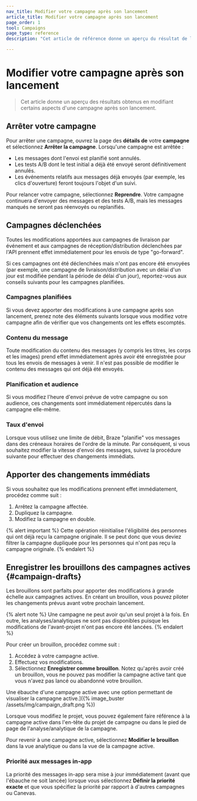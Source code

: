 ```yaml
---
nav_title: Modifier votre campagne après son lancement
article_title: Modifier votre campagne après son lancement
page_order: 1
tool: Campaigns
page_type: reference
description: "Cet article de référence donne un aperçu du résultat de la modification de certains aspects d'une campagne après son lancement."

---
```


# Modifier votre campagne après son lancement

> Cet article donne un aperçu des résultats obtenus en modifiant certains aspects d'une campagne après son lancement.

## Arrêter votre campagne

Pour arrêter une campagne, ouvrez la page des **détails de** votre **campagne** et sélectionnez **Arrêter la campagne**. Lorsqu'une campagne est arrêtée :

- Les messages dont l'envoi est planifié sont annulés.
- Les tests A/B dont le test initial a déjà été envoyé seront définitivement annulés.
- Les événements relatifs aux messages déjà envoyés (par exemple, les clics d'ouverture) feront toujours l'objet d'un suivi.

Pour relancer votre campagne, sélectionnez **Reprendre**. Votre campagne continuera d'envoyer des messages et des tests A/B, mais les messages manqués ne seront pas réenvoyés ou replanifiés.

## Campagnes déclenchées

Toutes les modifications apportées aux campagnes de livraison par événement et aux campagnes de réception/distribution déclenchées par l'API prennent effet immédiatement pour les envois de type "go-forward". 

Si ces campagnes ont été déclenchées mais n'ont pas encore été envoyées (par exemple, une campagne de livraison/distribution avec un délai d'un jour est modifiée pendant la période de délai d'un jour), reportez-vous aux conseils suivants pour les campagnes planifiées.

### Campagnes planifiées

Si vous devez apporter des modifications à une campagne après son lancement, prenez note des éléments suivants lorsque vous modifiez votre campagne afin de vérifier que vos changements ont les effets escomptés.

### Contenu du message

Toute modification du contenu des messages (y compris les titres, les corps et les images) prend effet immédiatement après avoir été enregistrée pour tous les envois de messages à venir. Il n'est pas possible de modifier le contenu des messages qui ont déjà été envoyés.

### Planification et audience

Si vous modifiez l'heure d'envoi prévue de votre campagne ou son audience, ces changements sont immédiatement répercutés dans la campagne elle-même.

### Taux d'envoi

Lorsque vous utilisez une limite de débit, Braze "planifie" vos messages dans des créneaux horaires de l'ordre de la minute. Par conséquent, si vous souhaitez modifier la vitesse d'envoi des messages, suivez la procédure suivante pour effectuer des changements immédiats.

## Apporter des changements immédiats

Si vous souhaitez que les modifications prennent effet immédiatement, procédez comme suit :

1. Arrêtez la campagne affectée.
2. Dupliquez la campagne.
3. Modifiez la campagne en double.

{% alert important %}
Cette opération réinitialise l'éligibilité des personnes qui ont déjà reçu la campagne originale. Il se peut donc que vous deviez filtrer la campagne dupliquée pour les personnes qui n'ont pas reçu la campagne originale.
{% endalert %}

## Enregistrer les brouillons des campagnes actives {#campaign-drafts}

Les brouillons sont parfaits pour apporter des modifications à grande échelle aux campagnes actives. En créant un brouillon, vous pouvez piloter les changements prévus avant votre prochain lancement.

{% alert note %}
Une campagne ne peut avoir qu'un seul projet à la fois. En outre, les analyses/analytiques ne sont pas disponibles puisque les modifications de l'avant-projet n'ont pas encore été lancées.
{% endalert %}

Pour créer un brouillon, procédez comme suit :

1. Accédez à votre campagne active.
2. Effectuez vos modifications.
3. Sélectionnez **Enregistrer comme brouillon**. Notez qu'après avoir créé un brouillon, vous ne pouvez pas modifier la campagne active tant que vous n'avez pas lancé ou abandonné votre brouillon.

Une ébauche d'une campagne active avec une option permettant de visualiser la campagne active.]({% image_buster /assets/img/campaign_draft.png %})

Lorsque vous modifiez le projet, vous pouvez également faire référence à la campagne active dans l'en-tête du projet de campagne ou dans le pied de page de l'analyse/analytique de la campagne. 

Pour revenir à une campagne active, sélectionnez **Modifier le brouillon** dans la vue analytique ou dans la vue de la campagne active.

### Priorité aux messages in-app

La priorité des messages in-app sera mise à jour immédiatement (avant que l'ébauche ne soit lancée) lorsque vous sélectionnez **Définir la priorité exacte** et que vous spécifiez la priorité par rapport à d'autres campagnes ou Canevas.
